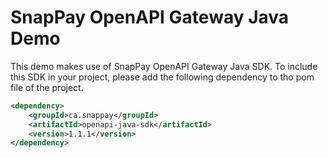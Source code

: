 # SnapPay OpenAPI Gateway Java Demo

This demo makes use of SnapPay OpenAPI Gateway Java SDK. To include this SDK in your project, please add the following dependency to tho pom file of the project.

```xml
<dependency>
    <groupId>ca.snappay</groupId>
    <artifactId>openapi-java-sdk</artifactId>
    <version>1.1.1</version>
</dependency>
```
